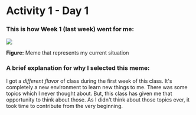 # Activity 1 - Day 1

### This is how Week 1 (last week) went for me:
![](https://i.redd.it/izxdoenkdyt31.jpg)

**Figure:** Meme that represents my current situation

### A brief explanation for why I selected this meme:
I got a *different flavor* of class during the first week of this class. It's completely a new environment to learn new things to me. 
There was some topics which I never thought about. But, this class has given me that opportunity to think about those. 
As I didn't think about those topics ever, it took time to contribute from the very beginning.     
